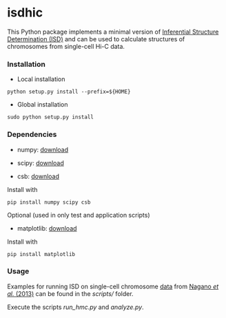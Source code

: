 # isdhic #

This Python package implements a minimal version of [Inferential Structure Determination (ISD)](http://science.sciencemag.org/content/309/5732/303) and can be used to calculate structures of chromosomes from single-cell Hi-C data.

### Installation ###

* Local installation
```
python setup.py install --prefix=${HOME}
```

* Global installation
```
sudo python setup.py install
```

### Dependencies ###

* numpy: [download](https://pypi.python.org/pypi/numpy)

* scipy: [download](https://pypi.python.org/pypi/scipy)

* csb:   [download](https://pypi.python.org/pypi/csb)

Install with
```
pip install numpy scipy csb
```

Optional (used in only test and application scripts)

* matplotlib: [download](http://matplotlib.org)

Install with
```
pip install matplotlib
```

### Usage ###

Examples for running ISD on single-cell chromosome
[data](http://www.ncbi.nlm.nih.gov/geo/query/acc.cgi?acc=GSE48262)
from
[Nagano *et al.* (2013)](http://www.nature.com/nature/journal/v502/n7469/full/nature12593.html)
can be found in the *scripts/* folder.

Execute the scripts *run_hmc.py* and *analyze.py*. 
